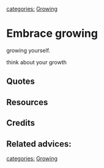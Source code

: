 [categories:](../categories/index.md) [Growing](../categories/Growing.md)
# Embrace growing

growing yourself.

think about your growth

## Quotes

## Resources

## Credits

## Related advices:

[categories:](../categories/index.md) [Growing](../categories/Growing.md)